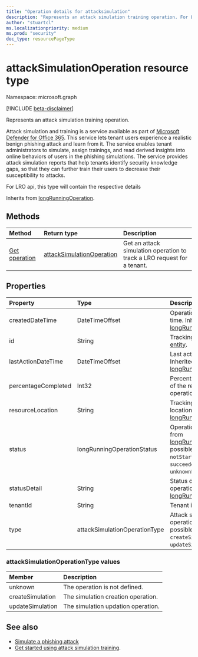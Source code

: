```yaml
---
title: "Operation details for attacksimulation"
description: "Represents an attack simulation training operation. For LRO api, this type will contain the respective details."
author: "stuartcl"
ms.localizationpriority: medium
ms.prod: "security"
doc_type: resourcePageType
---
```


# attackSimulationOperation resource type

Namespace: microsoft.graph

[!INCLUDE [beta-disclaimer](../../includes/beta-disclaimer.md)]

Represents an attack simulation training operation.

Attack simulation and training is a service available as part of [Microsoft Defender for Office 365](/microsoft-365/security/office-365-security/defender-for-office-365?view=o365-worldwide&preserve-view=true). This service lets tenant users experience a realistic benign phishing attack and learn from it. The service enables tenant administrators to simulate, assign trainings, and read derived insights into online behaviors of users in the phishing simulations. The service provides attack simulation reports that help tenants identify security knowledge gaps, so that they can further train their users to decrease their susceptibility to attacks.

For LRO api, this type will contain the respective details

Inherits from [longRunningOperation](../resources/longRunningOperation.md).

## Methods
|Method|Return type|Description|
|:---|:---|:---|
|[Get operation](../api/attacksimulationroot-get-operation.md)|[attackSimulationOperation](../resources/attackSimulationOperation.md)|Get an attack simulation operation to track a LRO request for a tenant.|

## Properties
|Property|Type|Description|
|:---|:---|:---|
|createdDateTime|DateTimeOffset|Operation created date time. Inherited from [longRunningOperation](../resources/longrunningoperation.md).|
|id|String|Tracking id. Inherited from [entity](../resources/entity.md).|
|lastActionDateTime|DateTimeOffset|Last action date time. Inherited from [longRunningOperation](../resources/longrunningoperation.md).|
|percentageCompleted|Int32| Percentage of completion of the respective operation.|
|resourceLocation|String|Tracking resource location. Inherited from [longRunningOperation](../resources/longrunningoperation.md).|
|status|longRunningOperationStatus|Operation status. Inherited from [longRunningOperation](../resources/longrunningoperation.md).The possible values are: `notStarted`, `running`, `succeeded`, `failed`, `unknownFutureValue`.|
|statusDetail|String|Status detail of the operation. Inherited from [longRunningOperation](../resources/longrunningoperation.md).|
|tenantId|String|Tenant identifier.|
|type|attackSimulationOperationType|Attack simulation operation type.The possible values are: `createSimulation`, `updateSimulation`.|

### attackSimulationOperationType values

|Member|Description |
|:---|:---|
|unknown| The operation is not defined. |
|createSimulation| The simulation creation operation. |
|updateSimulation| The simulation updation operation. |

## See also
- [Simulate a phishing attack](/microsoft-365/security/office-365-security/attack-simulation-training?view=o365-worldwide&preserve-view=true)
- [Get started using attack simulation training](/microsoft-365/security/office-365-security/attack-simulation-training-get-started?view=o365-worldwide&preserve-view=true#simulations).
